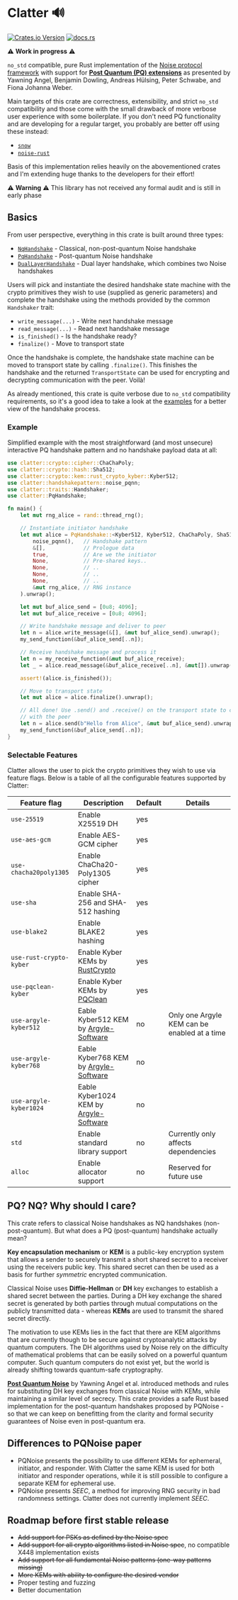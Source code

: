 # Clatter 🔊

[![Crates.io Version](https://img.shields.io/crates/v/clatter?style=flat-square)](https://crates.io/crates/clatter)
[![docs.rs](https://img.shields.io/docsrs/clatter?style=flat-square)](https://docs.rs/clatter/latest/clatter/)

⚠️ **Work in progress** ⚠️

`no_std` compatible, pure Rust implementation of the [Noise protocol framework](https://noiseprotocol.org/noise.html)
with support for [**Post Quantum (PQ) extensions**](https://doi.org/10.1145/3548606.3560577) as presented by
Yawning Angel, Benjamin Dowling, Andreas Hülsing, Peter Schwabe, and Fiona Johanna Weber.

Main targets of this crate are correctness, extensibility, and strict `no_std` compatibility
and those come  with the small drawback of more verbose user experience with some boilerplate.
If you don't need PQ functionality and are developing for a regular target, you probably are better
off using these instead:

* [`snow`](https://github.com/mcginty/snow)
* [`noise-rust`](https://github.com/blckngm/noise-rust)

Basis of this implementation relies heavily on the abovementioned crates and I'm extending
huge thanks to the developers for their effort!

⚠️ **Warning** ⚠️ This library has not received any formal audit and is still in early phase

## Basics

From user perspective, everything in this crate is built around three types:

* [`NqHandshake`](https://docs.rs/clatter/latest/clatter/struct.NqHandshake.html) - Classical, non-post-quantum Noise handshake
* [`PqHandshake`](https://docs.rs/clatter/latest/clatter/struct.PqHandshake.html) - Post-quantum Noise handshake
* [`DualLayerHandshake`](https://docs.rs/clatter/latest/clatter/struct.DualLayerHandshake.html) - Dual layer handshake, which combines two Noise handshakes

Users will pick and instantiate the desired handshake state machine with the crypto primitives
they wish to use (supplied as generic parameters) and complete the handshake using the methods 
provided by the common `Handshaker` trait:

* `write_message(...)` - Write next handshake message
* `read_message(...)` - Read next handshake message
* `is_finished()` - Is the handshake ready?
* `finalize()` - Move to transport state

Once the handshake is complete, the handshake state machine can be moved to transport state
by calling `.finalize()`. This finishes the handshake and the returned `TransportState` can
be used for encrypting and decrypting communication with the peer. Voilà!

As already mentioned, this crate is quite verbose due to `no_std` compatibility requirements,
so it's a good idea to take a look at the [examples](/examples) for a better view of the
handshake process.

### Example

Simplified example with the most straightforward (and most unsecure) interactive PQ handshake 
pattern and no handshake payload data at all:

```rust
use clatter::crypto::cipher::ChaChaPoly;
use clatter::crypto::hash::Sha512;
use clatter::crypto::kem::rust_crypto_kyber::Kyber512;
use clatter::handshakepattern::noise_pqnn;
use clatter::traits::Handshaker;
use clatter::PqHandshake;

fn main() {
    let mut rng_alice = rand::thread_rng();

    // Instantiate initiator handshake
    let mut alice = PqHandshake::<Kyber512, Kyber512, ChaChaPoly, Sha512, _>::new(
        noise_pqnn(),   // Handshake pattern
        &[],            // Prologue data
        true,           // Are we the initiator
        None,           // Pre-shared keys..
        None,           // ..
        None,           // ..
        None,           // ..
        &mut rng_alice, // RNG instance
    ).unwrap();

    let mut buf_alice_send = [0u8; 4096];
    let mut buf_alice_receive = [0u8; 4096];

    // Write handshake message and deliver to peer
    let n = alice.write_message(&[], &mut buf_alice_send).unwrap();
    my_send_function(&buf_alice_send[..n]);

    // Receive handshake message and process it
    let n = my_receive_function(&mut buf_alice_receive);
    let _ = alice.read_message(&buf_alice_receive[..n], &mut[]).unwrap();

    assert!(alice.is_finished());

    // Move to transport state
    let mut alice = alice.finalize().unwrap();

    // All done! Use .send() and .receive() on the transport state to communicate
    // with the peer
    let n = alice.send(b"Hello from Alice", &mut buf_alice_send).unwrap();
    my_send_function(&buf_alice_send[..n]);   
}
```

### Selectable Features

Clatter allows the user to pick the crypto primitives they wish to use via feature flags. Below is a table
of all the configurable features supported by Clatter:

| Feature flag              | Description                                       | Default   | Details                                       |
| ---                       | ---                                               | ---       | ---                                           |
| `use-25519`               | Enable X25519 DH                                  | yes       |                                               |
| `use-aes-gcm`             | Enable AES-GCM cipher                             | yes       |                                               |
| `use-chacha20poly1305`    | Enable ChaCha20-Poly1305 cipher                   | yes       |                                               |
| `use-sha`                 | Enable SHA-256 and SHA-512 hashing                | yes       |                                               |
| `use-blake2`              | Enable BLAKE2 hashing                             | yes       |                                               |
| `use-rust-crypto-kyber`   | Enable Kyber KEMs by [RustCrypto][RustCrypto]     | yes       |                                               |
| `use-pqclean-kyber`       | Enable Kyber KEMs by [PQClean][PQClean]           | yes       |                                               |
| `use-argyle-kyber512`     | Eable Kyber512 KEM by [Argyle-Software][Argyle]   | no        | Only one Argyle KEM can be enabled at a time  |
| `use-argyle-kyber768`     | Eable Kyber768 KEM by [Argyle-Software][Argyle]   | no        |                                               |
| `use-argyle-kyber1024`    | Eable Kyber1024 KEM by [Argyle-Software][Argyle]  | no        |                                               |
| `std`                     | Enable standard library support                   | no        | Currently only affects dependencies           |
| `alloc`                   | Enable allocator support                          | no        | Reserved for future use                       |

[RustCrypto]: https://github.com/RustCrypto/KEMs
[PQClean]: https://github.com/rustpq/pqcrypto
[Argyle]: https://github.com/Argyle-Software/kyber

## PQ? NQ? Why should I care?

This crate refers to classical Noise handshakes as NQ handshakes (non-post-quantum). But what does a
PQ (post-quantum) handshake actually mean?

**Key encapsulation mechanism** or **KEM** is a public-key encryption system that allows a sender
to securely transmit a short shared secret to a receiver using the receivers public key. This shared
secret can then be used as a basis for further *symmetric* encrypted communication.

Classical Noise uses **Diffie-Hellman** or **DH** key exchanges to establish a shared secret between
the parties. During a DH key exchange the shared secret is generated by both parties through mutual
computations on the publicly transmitted data - whereas **KEMs** are used to transmit the shared 
secret directly.

The motivation to use KEMs lies in the fact that there are KEM algorithms that are currently though to
be secure against cryptoanalytic attacks by quantum computers. The DH algorithms used by Noise rely on
the difficulty of mathematical problems that can be easily solved on a powerful quantum computer.
Such quantum computers do not exist yet, but the world is already shifting towards quantum-safe
cryptography.

[**Post Quantum Noise**](https://doi.org/10.1145/3548606.3560577) by Yawning Angel et al. introduced
methods and rules for substituting DH key exchanges from classical Noise with KEMs, while maintaining a
similar level of secrecy. This crate provides a safe Rust based implementation for the post-quantum
handshakes proposed by PQNoise - so that we can keep on benefitting from the clarity and formal
security guarantees of Noise even in post-quantum era.

## Differences to PQNoise paper

* PQNoise presents the possibility to use different KEMs for ephemeral, initiator, and responder.
With Clatter the same KEM is used for both initiator and responder operations, while it is still 
possible to configure a separate KEM for ephemeral use.
* PQNoise presents *SEEC*, a method for improving RNG security in bad randomness settings. Clatter
does not currently implement *SEEC*.

## Roadmap before first stable release

* ~~Add support for PSKs as defined by the Noise spec~~
* ~~Add support for all crypto algorithms listed in Noise spec~~, no compatible X448 implementation exists
* ~~Add support for all fundamental Noise patterns (one-way patterns missing)~~
* ~~More KEMs with ability to configure the desired vendor~~
* Proper testing and fuzzing
* Better documentation

